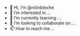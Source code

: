 - 👋 Hi, I’m @nitinbteche
- 👀 I’m interested in ...
- 🌱 I’m currently learning ...
- 💞️ I’m looking to collaborate on ...
- 📫 How to reach me ...

<!---
nitinbteche/nitinbteche is a ✨ special ✨ repository because its `README.md` (this file) appears on your GitHub profile.
You can click the Preview link to take a look at your changes.
--->
